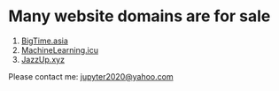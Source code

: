 # Many website domains are for sale

1. [BigTime.asia](BigTime.asia)
2. [MachineLearning.icu](MachineLearning.icu)
3. [JazzUp.xyz](JazzUp.xyz)

Please contact me: [jupyter2020@yahoo.com](mailto:jupyter2020@yahoo.com)
